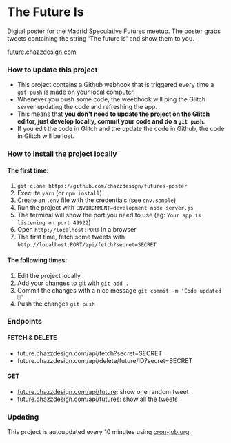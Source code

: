 The Future Is
=================

Digital poster for the Madrid Speculative Futures meetup. The poster grabs tweets containing the string 'The future is' and show them to you.

[future.chazzdesign.com](http://future.chazzdesign.com)  

### How to update this project

- This project contains a Github webhook that is triggered every time a `git
push` is made on your local computer. 
- Whenever you push some code, the weebhook will ping the Glitch
server updating the code and refreshing the app.
- This means that **you don't need to update the project on the Glitch editor, just develop locally, commit your code and do a `git push`.**
- If you edit the code in Glitch and the update the code in Github, the code in Glitch will be lost.

### How to install the project locally

#### The first time:

1. `git clone https://github.com/chazzdesign/futures-poster`
2. Execute `yarn` (or `npm install`)
3. Create an `.env` file with the credentials (see `env.sample`)
4. Run the project with `ENVIRONMENT=development node server.js`
5. The terminal will show the port you need to use (eg: `Your app is listening on port 49922`)
6. Open `http://localhost:PORT` in a browser 
7. The first time, fetch some tweets with `http://localhost:PORT/api/fetch?secret=SECRET`

#### The following times:

1. Edit the project locally
2. Add your changes to git with `git add .`
3. Commit the changes with a nice message `git commit -m 'Code updated 🐬'`
4. Push the changes `git push`

### Endpoints

#### FETCH & DELETE
- future.chazzdesign.com/api/fetch?secret=SECRET
- future.chazzdesign.com/api/delete/future/ID?secret=SECRET

#### GET
- [future.chazzdesign.com/api/future](http://future.chazzdesign.com/api/future): show one random tweet
- [future.chazzdesign.com/api/futures](http://future.chazzdesign.com/api/futures): show all the tweets


### Updating

This project is autoupdated every 10 minutes using [cron-job.org](https://cron-job.org).
